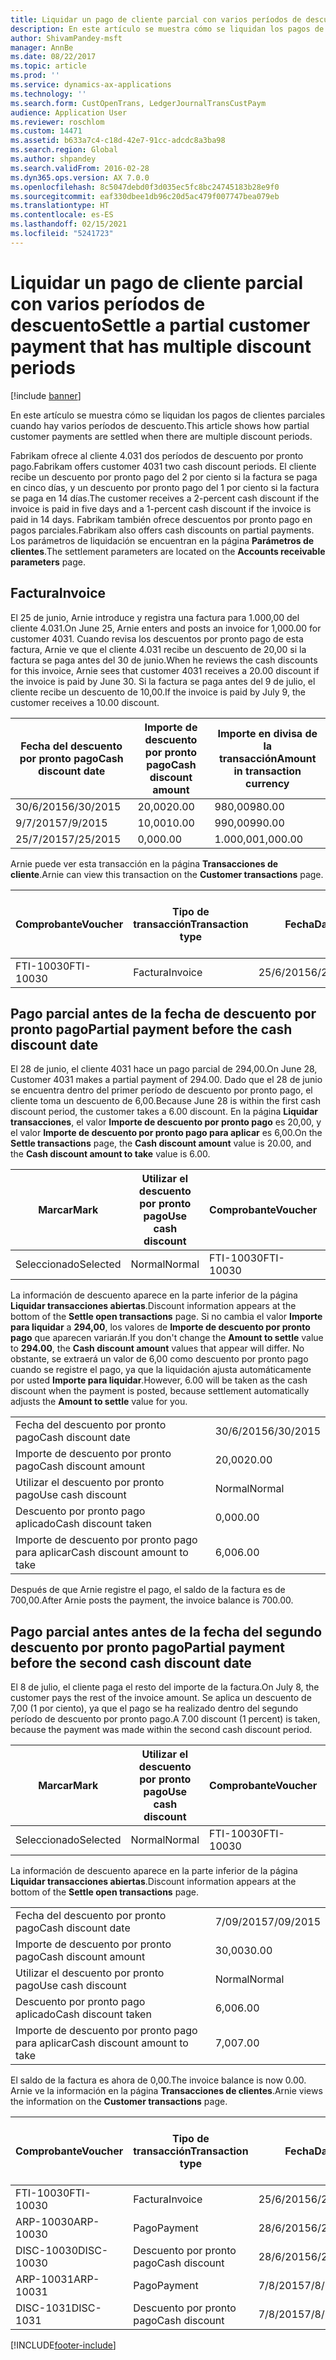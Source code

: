 ```yaml
---
title: Liquidar un pago de cliente parcial con varios períodos de descuento
description: En este artículo se muestra cómo se liquidan los pagos de clientes parciales cuando hay varios períodos de descuento.
author: ShivamPandey-msft
manager: AnnBe
ms.date: 08/22/2017
ms.topic: article
ms.prod: ''
ms.service: dynamics-ax-applications
ms.technology: ''
ms.search.form: CustOpenTrans, LedgerJournalTransCustPaym
audience: Application User
ms.reviewer: roschlom
ms.custom: 14471
ms.assetid: b633a7c4-c18d-42e7-91cc-adcdc8a3ba98
ms.search.region: Global
ms.author: shpandey
ms.search.validFrom: 2016-02-28
ms.dyn365.ops.version: AX 7.0.0
ms.openlocfilehash: 8c5047debd0f3d035ec5fc8bc24745183b28e9f0
ms.sourcegitcommit: eaf330dbee1db96c20d5ac479f007747bea079eb
ms.translationtype: HT
ms.contentlocale: es-ES
ms.lasthandoff: 02/15/2021
ms.locfileid: "5241723"
---
```

# <a name="settle-a-partial-customer-payment-that-has-multiple-discount-periods"></a><span data-ttu-id="e0ef0-103">Liquidar un pago de cliente parcial con varios períodos de descuento</span><span class="sxs-lookup"><span data-stu-id="e0ef0-103">Settle a partial customer payment that has multiple discount periods</span></span>

[!include [banner](../includes/banner.md)]

<span data-ttu-id="e0ef0-104">En este artículo se muestra cómo se liquidan los pagos de clientes parciales cuando hay varios períodos de descuento.</span><span class="sxs-lookup"><span data-stu-id="e0ef0-104">This article shows how partial customer payments are settled when there are multiple discount periods.</span></span>

<span data-ttu-id="e0ef0-105">Fabrikam ofrece al cliente 4.031 dos períodos de descuento por pronto pago.</span><span class="sxs-lookup"><span data-stu-id="e0ef0-105">Fabrikam offers customer 4031 two cash discount periods.</span></span> <span data-ttu-id="e0ef0-106">El cliente recibe un descuento por pronto pago del 2 por ciento si la factura se paga en cinco días, y un descuento por pronto pago del 1 por ciento si la factura se paga en 14 días.</span><span class="sxs-lookup"><span data-stu-id="e0ef0-106">The customer receives a 2-percent cash discount if the invoice is paid in five days and a 1-percent cash discount if the invoice is paid in 14 days.</span></span> <span data-ttu-id="e0ef0-107">Fabrikam también ofrece descuentos por pronto pago en pagos parciales.</span><span class="sxs-lookup"><span data-stu-id="e0ef0-107">Fabrikam also offers cash discounts on partial payments.</span></span> <span data-ttu-id="e0ef0-108">Los parámetros de liquidación se encuentran en la página **Parámetros de clientes**.</span><span class="sxs-lookup"><span data-stu-id="e0ef0-108">The settlement parameters are located on the **Accounts receivable parameters** page.</span></span>

## <a name="invoice"></a><span data-ttu-id="e0ef0-109">Factura</span><span class="sxs-lookup"><span data-stu-id="e0ef0-109">Invoice</span></span>
<span data-ttu-id="e0ef0-110">El 25 de junio, Arnie introduce y registra una factura para 1.000,00 del cliente 4.031.</span><span class="sxs-lookup"><span data-stu-id="e0ef0-110">On June 25, Arnie enters and posts an invoice for 1,000.00 for customer 4031.</span></span> <span data-ttu-id="e0ef0-111">Cuando revisa los descuentos por pronto pago de esta factura, Arnie ve que el cliente 4.031 recibe un descuento de 20,00 si la factura se paga antes del 30 de junio.</span><span class="sxs-lookup"><span data-stu-id="e0ef0-111">When he reviews the cash discounts for this invoice, Arnie sees that customer 4031 receives a 20.00 discount if the invoice is paid by June 30.</span></span> <span data-ttu-id="e0ef0-112">Si la factura se paga antes del 9 de julio, el cliente recibe un descuento de 10,00.</span><span class="sxs-lookup"><span data-stu-id="e0ef0-112">If the invoice is paid by July 9, the customer receives a 10.00 discount.</span></span>

| <span data-ttu-id="e0ef0-113">Fecha del descuento por pronto pago</span><span class="sxs-lookup"><span data-stu-id="e0ef0-113">Cash discount date</span></span> | <span data-ttu-id="e0ef0-114">Importe de descuento por pronto pago</span><span class="sxs-lookup"><span data-stu-id="e0ef0-114">Cash discount amount</span></span> | <span data-ttu-id="e0ef0-115">Importe en divisa de la transacción</span><span class="sxs-lookup"><span data-stu-id="e0ef0-115">Amount in transaction currency</span></span> |
|--------------------|----------------------|--------------------------------|
| <span data-ttu-id="e0ef0-116">30/6/2015</span><span class="sxs-lookup"><span data-stu-id="e0ef0-116">6/30/2015</span></span>          | <span data-ttu-id="e0ef0-117">20,00</span><span class="sxs-lookup"><span data-stu-id="e0ef0-117">20.00</span></span>                | <span data-ttu-id="e0ef0-118">980,00</span><span class="sxs-lookup"><span data-stu-id="e0ef0-118">980.00</span></span>                         |
| <span data-ttu-id="e0ef0-119">9/7/2015</span><span class="sxs-lookup"><span data-stu-id="e0ef0-119">7/9/2015</span></span>           | <span data-ttu-id="e0ef0-120">10,00</span><span class="sxs-lookup"><span data-stu-id="e0ef0-120">10.00</span></span>                | <span data-ttu-id="e0ef0-121">990,00</span><span class="sxs-lookup"><span data-stu-id="e0ef0-121">990.00</span></span>                         |
| <span data-ttu-id="e0ef0-122">25/7/2015</span><span class="sxs-lookup"><span data-stu-id="e0ef0-122">7/25/2015</span></span>          | <span data-ttu-id="e0ef0-123">0,00</span><span class="sxs-lookup"><span data-stu-id="e0ef0-123">0.00</span></span>                 | <span data-ttu-id="e0ef0-124">1.000,00</span><span class="sxs-lookup"><span data-stu-id="e0ef0-124">1,000.00</span></span>                       |

<span data-ttu-id="e0ef0-125">Arnie puede ver esta transacción en la página **Transacciones de cliente**.</span><span class="sxs-lookup"><span data-stu-id="e0ef0-125">Arnie can view this transaction on the **Customer transactions** page.</span></span>

| <span data-ttu-id="e0ef0-126">Comprobante</span><span class="sxs-lookup"><span data-stu-id="e0ef0-126">Voucher</span></span>   | <span data-ttu-id="e0ef0-127">Tipo de transacción</span><span class="sxs-lookup"><span data-stu-id="e0ef0-127">Transaction type</span></span> | <span data-ttu-id="e0ef0-128">Fecha</span><span class="sxs-lookup"><span data-stu-id="e0ef0-128">Date</span></span>      | <span data-ttu-id="e0ef0-129">Factura</span><span class="sxs-lookup"><span data-stu-id="e0ef0-129">Invoice</span></span> | <span data-ttu-id="e0ef0-130">Importe en débito en divisa de transacción</span><span class="sxs-lookup"><span data-stu-id="e0ef0-130">Amount in transaction currency debit</span></span> | <span data-ttu-id="e0ef0-131">Importe en crédito en divisa de transacción</span><span class="sxs-lookup"><span data-stu-id="e0ef0-131">Amount in transaction currency credit</span></span> | <span data-ttu-id="e0ef0-132">Saldo</span><span class="sxs-lookup"><span data-stu-id="e0ef0-132">Balance</span></span>  | <span data-ttu-id="e0ef0-133">Divisa</span><span class="sxs-lookup"><span data-stu-id="e0ef0-133">Currency</span></span> |
|-----------|------------------|-----------|---------|--------------------------------------|---------------------------------------|----------|----------|
| <span data-ttu-id="e0ef0-134">FTI-10030</span><span class="sxs-lookup"><span data-stu-id="e0ef0-134">FTI-10030</span></span> | <span data-ttu-id="e0ef0-135">Factura</span><span class="sxs-lookup"><span data-stu-id="e0ef0-135">Invoice</span></span>          | <span data-ttu-id="e0ef0-136">25/6/2015</span><span class="sxs-lookup"><span data-stu-id="e0ef0-136">6/25/2015</span></span> | <span data-ttu-id="e0ef0-137">10030</span><span class="sxs-lookup"><span data-stu-id="e0ef0-137">10030</span></span>   | <span data-ttu-id="e0ef0-138">1.000,00</span><span class="sxs-lookup"><span data-stu-id="e0ef0-138">1,000.00</span></span>                             |                                       | <span data-ttu-id="e0ef0-139">1.000,00</span><span class="sxs-lookup"><span data-stu-id="e0ef0-139">1,000.00</span></span> | <span data-ttu-id="e0ef0-140">USD</span><span class="sxs-lookup"><span data-stu-id="e0ef0-140">USD</span></span>      |

## <a name="partial-payment-before-the-cash-discount-date"></a><span data-ttu-id="e0ef0-141">Pago parcial antes de la fecha de descuento por pronto pago</span><span class="sxs-lookup"><span data-stu-id="e0ef0-141">Partial payment before the cash discount date</span></span>
<span data-ttu-id="e0ef0-142">El 28 de junio, el cliente 4031 hace un pago parcial de 294,00.</span><span class="sxs-lookup"><span data-stu-id="e0ef0-142">On June 28, Customer 4031 makes a partial payment of 294.00.</span></span> <span data-ttu-id="e0ef0-143">Dado que el 28 de junio se encuentra dentro del primer período de descuento por pronto pago, el cliente toma un descuento de 6,00.</span><span class="sxs-lookup"><span data-stu-id="e0ef0-143">Because June 28 is within the first cash discount period, the customer takes a 6.00 discount.</span></span> <span data-ttu-id="e0ef0-144">En la página **Liquidar transacciones**, el valor **Importe de descuento por pronto pago** es 20,00, y el valor **Importe de descuento por pronto pago para aplicar** es 6,00.</span><span class="sxs-lookup"><span data-stu-id="e0ef0-144">On the **Settle transactions** page, the **Cash discount amount** value is 20.00, and the **Cash discount amount to take** value is 6.00.</span></span>

| <span data-ttu-id="e0ef0-145">Marcar</span><span class="sxs-lookup"><span data-stu-id="e0ef0-145">Mark</span></span>     | <span data-ttu-id="e0ef0-146">Utilizar el descuento por pronto pago</span><span class="sxs-lookup"><span data-stu-id="e0ef0-146">Use cash discount</span></span> | <span data-ttu-id="e0ef0-147">Comprobante</span><span class="sxs-lookup"><span data-stu-id="e0ef0-147">Voucher</span></span>   | <span data-ttu-id="e0ef0-148">Cuenta</span><span class="sxs-lookup"><span data-stu-id="e0ef0-148">Account</span></span> | <span data-ttu-id="e0ef0-149">Fecha</span><span class="sxs-lookup"><span data-stu-id="e0ef0-149">Date</span></span>      | <span data-ttu-id="e0ef0-150">Fecha de vencimiento</span><span class="sxs-lookup"><span data-stu-id="e0ef0-150">Due date</span></span>  | <span data-ttu-id="e0ef0-151">Factura</span><span class="sxs-lookup"><span data-stu-id="e0ef0-151">Invoice</span></span> | <span data-ttu-id="e0ef0-152">Importe en divisa de la transacción</span><span class="sxs-lookup"><span data-stu-id="e0ef0-152">Amount in transaction currency</span></span> | <span data-ttu-id="e0ef0-153">Divisa</span><span class="sxs-lookup"><span data-stu-id="e0ef0-153">Currency</span></span> | <span data-ttu-id="e0ef0-154">Importe para liquidar</span><span class="sxs-lookup"><span data-stu-id="e0ef0-154">Amount to settle</span></span> |
|----------|-------------------|-----------|---------|-----------|-----------|---------|--------------------------------|----------|------------------|
| <span data-ttu-id="e0ef0-155">Seleccionado</span><span class="sxs-lookup"><span data-stu-id="e0ef0-155">Selected</span></span> | <span data-ttu-id="e0ef0-156">Normal</span><span class="sxs-lookup"><span data-stu-id="e0ef0-156">Normal</span></span>            | <span data-ttu-id="e0ef0-157">FTI-10030</span><span class="sxs-lookup"><span data-stu-id="e0ef0-157">FTI-10030</span></span> | <span data-ttu-id="e0ef0-158">4031</span><span class="sxs-lookup"><span data-stu-id="e0ef0-158">4031</span></span>    | <span data-ttu-id="e0ef0-159">25/6/2015</span><span class="sxs-lookup"><span data-stu-id="e0ef0-159">6/25/2015</span></span> | <span data-ttu-id="e0ef0-160">25/7/2015</span><span class="sxs-lookup"><span data-stu-id="e0ef0-160">7/25/2015</span></span> | <span data-ttu-id="e0ef0-161">10030</span><span class="sxs-lookup"><span data-stu-id="e0ef0-161">10030</span></span>   | <span data-ttu-id="e0ef0-162">1.000,00</span><span class="sxs-lookup"><span data-stu-id="e0ef0-162">1,000.00</span></span>                       | <span data-ttu-id="e0ef0-163">USD</span><span class="sxs-lookup"><span data-stu-id="e0ef0-163">USD</span></span>      | <span data-ttu-id="e0ef0-164">294,00</span><span class="sxs-lookup"><span data-stu-id="e0ef0-164">294.00</span></span>           |

<span data-ttu-id="e0ef0-165">La información de descuento aparece en la parte inferior de la página **Liquidar transacciones abiertas**.</span><span class="sxs-lookup"><span data-stu-id="e0ef0-165">Discount information appears at the bottom of the **Settle open transactions** page.</span></span> <span data-ttu-id="e0ef0-166">Si no cambia el valor **Importe para liquidar** a **294,00**, los valores de **Importe de descuento por pronto pago** que aparecen variarán.</span><span class="sxs-lookup"><span data-stu-id="e0ef0-166">If you don't change the **Amount to settle** value to **294.00**, the **Cash discount amount** values that appear will differ.</span></span> <span data-ttu-id="e0ef0-167">No obstante, se extraerá un valor de 6,00 como descuento por pronto pago cuando se registre el pago, ya que la liquidación ajusta automáticamente por usted **Importe para liquidar**.</span><span class="sxs-lookup"><span data-stu-id="e0ef0-167">However, 6.00 will be taken as the cash discount when the payment is posted, because settlement automatically adjusts the **Amount to settle** value for you.</span></span>

|                              |           |
|------------------------------|-----------|
| <span data-ttu-id="e0ef0-168">Fecha del descuento por pronto pago</span><span class="sxs-lookup"><span data-stu-id="e0ef0-168">Cash discount date</span></span>           | <span data-ttu-id="e0ef0-169">30/6/2015</span><span class="sxs-lookup"><span data-stu-id="e0ef0-169">6/30/2015</span></span> |
| <span data-ttu-id="e0ef0-170">Importe de descuento por pronto pago</span><span class="sxs-lookup"><span data-stu-id="e0ef0-170">Cash discount amount</span></span>         | <span data-ttu-id="e0ef0-171">20,00</span><span class="sxs-lookup"><span data-stu-id="e0ef0-171">20.00</span></span>     |
| <span data-ttu-id="e0ef0-172">Utilizar el descuento por pronto pago</span><span class="sxs-lookup"><span data-stu-id="e0ef0-172">Use cash discount</span></span>            | <span data-ttu-id="e0ef0-173">Normal</span><span class="sxs-lookup"><span data-stu-id="e0ef0-173">Normal</span></span>    |
| <span data-ttu-id="e0ef0-174">Descuento por pronto pago aplicado</span><span class="sxs-lookup"><span data-stu-id="e0ef0-174">Cash discount taken</span></span>          | <span data-ttu-id="e0ef0-175">0,00</span><span class="sxs-lookup"><span data-stu-id="e0ef0-175">0.00</span></span>      |
| <span data-ttu-id="e0ef0-176">Importe de descuento por pronto pago para aplicar</span><span class="sxs-lookup"><span data-stu-id="e0ef0-176">Cash discount amount to take</span></span> | <span data-ttu-id="e0ef0-177">6,00</span><span class="sxs-lookup"><span data-stu-id="e0ef0-177">6.00</span></span>      |

<span data-ttu-id="e0ef0-178">Después de que Arnie registre el pago, el saldo de la factura es de 700,00.</span><span class="sxs-lookup"><span data-stu-id="e0ef0-178">After Arnie posts the payment, the invoice balance is 700.00.</span></span>

## <a name="partial-payment-before-the-second-cash-discount-date"></a><span data-ttu-id="e0ef0-179">Pago parcial antes antes de la fecha del segundo descuento por pronto pago</span><span class="sxs-lookup"><span data-stu-id="e0ef0-179">Partial payment before the second cash discount date</span></span>
<span data-ttu-id="e0ef0-180">El 8 de julio, el cliente paga el resto del importe de la factura.</span><span class="sxs-lookup"><span data-stu-id="e0ef0-180">On July 8, the customer pays the rest of the invoice amount.</span></span> <span data-ttu-id="e0ef0-181">Se aplica un descuento de 7,00 (1 por ciento), ya que el pago se ha realizado dentro del segundo período de descuento por pronto pago.</span><span class="sxs-lookup"><span data-stu-id="e0ef0-181">A 7.00 discount (1 percent) is taken, because the payment was made within the second cash discount period.</span></span>

| <span data-ttu-id="e0ef0-182">Marcar</span><span class="sxs-lookup"><span data-stu-id="e0ef0-182">Mark</span></span>     | <span data-ttu-id="e0ef0-183">Utilizar el descuento por pronto pago</span><span class="sxs-lookup"><span data-stu-id="e0ef0-183">Use cash discount</span></span> | <span data-ttu-id="e0ef0-184">Comprobante</span><span class="sxs-lookup"><span data-stu-id="e0ef0-184">Voucher</span></span>   | <span data-ttu-id="e0ef0-185">Cuenta</span><span class="sxs-lookup"><span data-stu-id="e0ef0-185">Account</span></span> | <span data-ttu-id="e0ef0-186">Fecha</span><span class="sxs-lookup"><span data-stu-id="e0ef0-186">Date</span></span>      | <span data-ttu-id="e0ef0-187">Fecha de vencimiento</span><span class="sxs-lookup"><span data-stu-id="e0ef0-187">Due date</span></span>  | <span data-ttu-id="e0ef0-188">Factura</span><span class="sxs-lookup"><span data-stu-id="e0ef0-188">Invoice</span></span> | <span data-ttu-id="e0ef0-189">Importe en débito en divisa de transacción</span><span class="sxs-lookup"><span data-stu-id="e0ef0-189">Amount in transaction currency debit</span></span> | <span data-ttu-id="e0ef0-190">Importe en crédito en divisa de transacción</span><span class="sxs-lookup"><span data-stu-id="e0ef0-190">Amount in transaction currency credit</span></span> | <span data-ttu-id="e0ef0-191">Divisa</span><span class="sxs-lookup"><span data-stu-id="e0ef0-191">Currency</span></span> | <span data-ttu-id="e0ef0-192">Importe para liquidar</span><span class="sxs-lookup"><span data-stu-id="e0ef0-192">Amount to settle</span></span> |
|----------|-------------------|-----------|---------|-----------|-----------|---------|--------------------------------------|---------------------------------------|----------|------------------|
| <span data-ttu-id="e0ef0-193">Seleccionado</span><span class="sxs-lookup"><span data-stu-id="e0ef0-193">Selected</span></span> | <span data-ttu-id="e0ef0-194">Normal</span><span class="sxs-lookup"><span data-stu-id="e0ef0-194">Normal</span></span>            | <span data-ttu-id="e0ef0-195">FTI-10030</span><span class="sxs-lookup"><span data-stu-id="e0ef0-195">FTI-10030</span></span> | <span data-ttu-id="e0ef0-196">4031</span><span class="sxs-lookup"><span data-stu-id="e0ef0-196">4031</span></span>    | <span data-ttu-id="e0ef0-197">25/6/2015</span><span class="sxs-lookup"><span data-stu-id="e0ef0-197">6/25/2015</span></span> | <span data-ttu-id="e0ef0-198">25/7/2015</span><span class="sxs-lookup"><span data-stu-id="e0ef0-198">7/25/2015</span></span> | <span data-ttu-id="e0ef0-199">10030</span><span class="sxs-lookup"><span data-stu-id="e0ef0-199">10030</span></span>   | <span data-ttu-id="e0ef0-200">700,00</span><span class="sxs-lookup"><span data-stu-id="e0ef0-200">700.00</span></span>                               |                                       | <span data-ttu-id="e0ef0-201">USD</span><span class="sxs-lookup"><span data-stu-id="e0ef0-201">USD</span></span>      | <span data-ttu-id="e0ef0-202">693,00</span><span class="sxs-lookup"><span data-stu-id="e0ef0-202">693.00</span></span>           |

<span data-ttu-id="e0ef0-203">La información de descuento aparece en la parte inferior de la página **Liquidar transacciones abiertas**.</span><span class="sxs-lookup"><span data-stu-id="e0ef0-203">Discount information appears at the bottom of the **Settle open transactions** page.</span></span>

|                              |           |
|------------------------------|-----------|
| <span data-ttu-id="e0ef0-204">Fecha del descuento por pronto pago</span><span class="sxs-lookup"><span data-stu-id="e0ef0-204">Cash discount date</span></span>           | <span data-ttu-id="e0ef0-205">7/09/2015</span><span class="sxs-lookup"><span data-stu-id="e0ef0-205">7/09/2015</span></span> |
| <span data-ttu-id="e0ef0-206">Importe de descuento por pronto pago</span><span class="sxs-lookup"><span data-stu-id="e0ef0-206">Cash discount amount</span></span>         | <span data-ttu-id="e0ef0-207">30,00</span><span class="sxs-lookup"><span data-stu-id="e0ef0-207">30.00</span></span>     |
| <span data-ttu-id="e0ef0-208">Utilizar el descuento por pronto pago</span><span class="sxs-lookup"><span data-stu-id="e0ef0-208">Use cash discount</span></span>            | <span data-ttu-id="e0ef0-209">Normal</span><span class="sxs-lookup"><span data-stu-id="e0ef0-209">Normal</span></span>    |
| <span data-ttu-id="e0ef0-210">Descuento por pronto pago aplicado</span><span class="sxs-lookup"><span data-stu-id="e0ef0-210">Cash discount taken</span></span>          | <span data-ttu-id="e0ef0-211">6,00</span><span class="sxs-lookup"><span data-stu-id="e0ef0-211">6.00</span></span>      |
| <span data-ttu-id="e0ef0-212">Importe de descuento por pronto pago para aplicar</span><span class="sxs-lookup"><span data-stu-id="e0ef0-212">Cash discount amount to take</span></span> | <span data-ttu-id="e0ef0-213">7,00</span><span class="sxs-lookup"><span data-stu-id="e0ef0-213">7.00</span></span>      |

<span data-ttu-id="e0ef0-214">El saldo de la factura es ahora de 0,00.</span><span class="sxs-lookup"><span data-stu-id="e0ef0-214">The invoice balance is now 0.00.</span></span> <span data-ttu-id="e0ef0-215">Arnie ve la información en la página **Transacciones de clientes**.</span><span class="sxs-lookup"><span data-stu-id="e0ef0-215">Arnie views the information on the **Customer transactions** page.</span></span>

| <span data-ttu-id="e0ef0-216">Comprobante</span><span class="sxs-lookup"><span data-stu-id="e0ef0-216">Voucher</span></span>    | <span data-ttu-id="e0ef0-217">Tipo de transacción</span><span class="sxs-lookup"><span data-stu-id="e0ef0-217">Transaction type</span></span> | <span data-ttu-id="e0ef0-218">Fecha</span><span class="sxs-lookup"><span data-stu-id="e0ef0-218">Date</span></span>      | <span data-ttu-id="e0ef0-219">Factura</span><span class="sxs-lookup"><span data-stu-id="e0ef0-219">Invoice</span></span> | <span data-ttu-id="e0ef0-220">Importe en débito en divisa de transacción</span><span class="sxs-lookup"><span data-stu-id="e0ef0-220">Amount in transaction currency debit</span></span> | <span data-ttu-id="e0ef0-221">Importe en crédito en divisa de transacción</span><span class="sxs-lookup"><span data-stu-id="e0ef0-221">Amount in transaction currency credit</span></span> | <span data-ttu-id="e0ef0-222">Saldo</span><span class="sxs-lookup"><span data-stu-id="e0ef0-222">Balance</span></span> | <span data-ttu-id="e0ef0-223">Divisa</span><span class="sxs-lookup"><span data-stu-id="e0ef0-223">Currency</span></span> |
|------------|------------------|-----------|---------|--------------------------------------|---------------------------------------|---------|----------|
| <span data-ttu-id="e0ef0-224">FTI-10030</span><span class="sxs-lookup"><span data-stu-id="e0ef0-224">FTI-10030</span></span>  | <span data-ttu-id="e0ef0-225">Factura</span><span class="sxs-lookup"><span data-stu-id="e0ef0-225">Invoice</span></span>          | <span data-ttu-id="e0ef0-226">25/6/2015</span><span class="sxs-lookup"><span data-stu-id="e0ef0-226">6/25/2015</span></span> | <span data-ttu-id="e0ef0-227">10030</span><span class="sxs-lookup"><span data-stu-id="e0ef0-227">10030</span></span>   | <span data-ttu-id="e0ef0-228">1.000,00</span><span class="sxs-lookup"><span data-stu-id="e0ef0-228">1,000.00</span></span>                             |                                       | <span data-ttu-id="e0ef0-229">0,00</span><span class="sxs-lookup"><span data-stu-id="e0ef0-229">0.00</span></span>    | <span data-ttu-id="e0ef0-230">USD</span><span class="sxs-lookup"><span data-stu-id="e0ef0-230">USD</span></span>      |
| <span data-ttu-id="e0ef0-231">ARP-10030</span><span class="sxs-lookup"><span data-stu-id="e0ef0-231">ARP-10030</span></span>  |  <span data-ttu-id="e0ef0-232">Pago</span><span class="sxs-lookup"><span data-stu-id="e0ef0-232">Payment</span></span>         | <span data-ttu-id="e0ef0-233">28/6/2015</span><span class="sxs-lookup"><span data-stu-id="e0ef0-233">6/28/2015</span></span> |         |                                      | <span data-ttu-id="e0ef0-234">294,00</span><span class="sxs-lookup"><span data-stu-id="e0ef0-234">294.00</span></span>                                | <span data-ttu-id="e0ef0-235">0,00</span><span class="sxs-lookup"><span data-stu-id="e0ef0-235">0.00</span></span>    | <span data-ttu-id="e0ef0-236">USD</span><span class="sxs-lookup"><span data-stu-id="e0ef0-236">USD</span></span>      |
| <span data-ttu-id="e0ef0-237">DISC-10030</span><span class="sxs-lookup"><span data-stu-id="e0ef0-237">DISC-10030</span></span> |  <span data-ttu-id="e0ef0-238">Descuento por pronto pago</span><span class="sxs-lookup"><span data-stu-id="e0ef0-238">Cash discount</span></span>   | <span data-ttu-id="e0ef0-239">28/6/2015</span><span class="sxs-lookup"><span data-stu-id="e0ef0-239">6/28/2015</span></span> |         |                                      | <span data-ttu-id="e0ef0-240">6,00</span><span class="sxs-lookup"><span data-stu-id="e0ef0-240">6.00</span></span>                                  | <span data-ttu-id="e0ef0-241">0,00</span><span class="sxs-lookup"><span data-stu-id="e0ef0-241">0.00</span></span>    | <span data-ttu-id="e0ef0-242">USD</span><span class="sxs-lookup"><span data-stu-id="e0ef0-242">USD</span></span>      |
| <span data-ttu-id="e0ef0-243">ARP-10031</span><span class="sxs-lookup"><span data-stu-id="e0ef0-243">ARP-10031</span></span>  |  <span data-ttu-id="e0ef0-244">Pago</span><span class="sxs-lookup"><span data-stu-id="e0ef0-244">Payment</span></span>         | <span data-ttu-id="e0ef0-245">7/8/2015</span><span class="sxs-lookup"><span data-stu-id="e0ef0-245">7/8/2015</span></span>  |         |                                      | <span data-ttu-id="e0ef0-246">693,00</span><span class="sxs-lookup"><span data-stu-id="e0ef0-246">693.00</span></span>                                | <span data-ttu-id="e0ef0-247">0,00</span><span class="sxs-lookup"><span data-stu-id="e0ef0-247">0.00</span></span>    | <span data-ttu-id="e0ef0-248">USD</span><span class="sxs-lookup"><span data-stu-id="e0ef0-248">USD</span></span>      |
| <span data-ttu-id="e0ef0-249">DISC-1031</span><span class="sxs-lookup"><span data-stu-id="e0ef0-249">DISC-1031</span></span>  |  <span data-ttu-id="e0ef0-250">Descuento por pronto pago</span><span class="sxs-lookup"><span data-stu-id="e0ef0-250">Cash discount</span></span>   | <span data-ttu-id="e0ef0-251">7/8/2015</span><span class="sxs-lookup"><span data-stu-id="e0ef0-251">7/8/2015</span></span>  |         |                                      | <span data-ttu-id="e0ef0-252">7,00</span><span class="sxs-lookup"><span data-stu-id="e0ef0-252">7.00</span></span>                                  | <span data-ttu-id="e0ef0-253">0,00</span><span class="sxs-lookup"><span data-stu-id="e0ef0-253">0.00</span></span>    | <span data-ttu-id="e0ef0-254">USD</span><span class="sxs-lookup"><span data-stu-id="e0ef0-254">USD</span></span>      |







[!INCLUDE[footer-include](../../includes/footer-banner.md)]